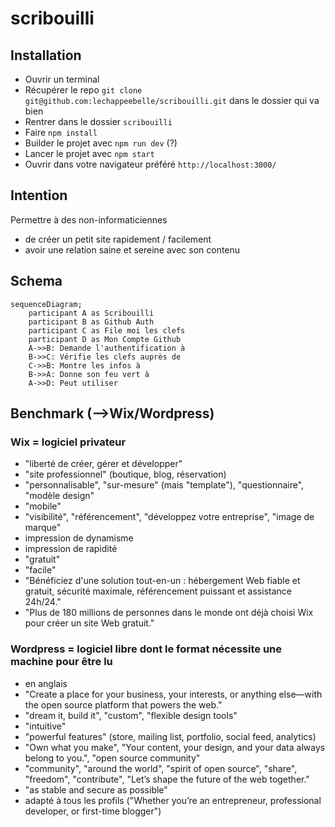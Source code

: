 # scribouilli

## Installation

- Ouvrir un terminal
- Récupérer le repo `git clone git@github.com:lechappeebelle/scribouilli.git` dans le dossier qui va bien
- Rentrer dans le dossier `scribouilli`
- Faire `npm install`
- Builder le projet avec `npm run dev` (?)
- Lancer le projet avec `npm start`
- Ouvrir dans votre navigateur préféré `http://localhost:3000/`

## Intention 

Permettre à des non-informaticiennes 
- de créer un petit site rapidement / facilement 
- avoir une relation saine et sereine avec son contenu

## Schema

```mermaid
sequenceDiagram;
    participant A as Scribouilli
    participant B as Github Auth
    participant C as File moi les clefs
    participant D as Mon Compte Github
    A->>B: Demande l'authentification à
    B->>C: Vérifie les clefs auprès de
    C->>B: Montre les infos à
    B->>A: Donne son feu vert à
    A->>D: Peut utiliser
```

## Benchmark (-->Wix/Wordpress)
### Wix = logiciel privateur
- "liberté de créer, gérer et développer"
- "site professionnel" (boutique, blog, réservation)
- "personnalisable", "sur-mesure" (mais "template"), "questionnaire", "modèle design"
- "mobile"
- "visibilité", "référencement", "développez votre entreprise", "image de marque"
- impression de dynamisme
- impression de rapidité
- "gratuit"
- "facile"
- "Bénéficiez d'une solution tout-en-un : hébergement Web fiable et gratuit, sécurité maximale, référencement puissant et assistance 24h/24."
- "Plus de 180 millions de personnes dans le monde ont déjà choisi Wix pour créer un site Web gratuit."

### Wordpress = logiciel libre dont le format nécessite une machine pour être lu
- en anglais
- "Create a place for your business, your interests, or anything else—with the open source platform that powers the web."
- "dream it, build it", "custom", "flexible design tools"
- "intuitive"
- "powerful features" (store, mailing list, portfolio, social feed, analytics)
- "Own what you make", "Your content, your design, and your data always belong to you.", "open source community"
- "community", "around the world", "spirit of open source", "share", "freedom", "contribute", "Let’s shape the future of the web together."
- "as stable and secure as possible"
- adapté à tous les profils ("Whether you’re an entrepreneur, professional developer, or first-time blogger")


